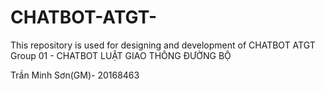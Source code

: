 ﻿# CHATBOT-ATGT-
This repository is used for designing and development of CHATBOT ATGT
Group 01 - CHATBOT LUẬT GIAO THÔNG ĐƯỜNG BỘ




Trần Minh Sơn(GM)- 20168463

